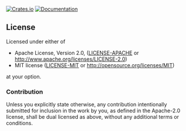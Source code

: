 [![Crates.io](https://img.shields.io/crates/v/databuffer.svg)](https://crates.io/crates/databuffer)
[![Documentation](https://docs.rs/databuffer/badge.svg)](https://docs.rs/databuffer)

## License

Licensed under either of

 * Apache License, Version 2.0, ([LICENSE-APACHE](LICENSE-APACHE) or http://www.apache.org/licenses/LICENSE-2.0)
 * MIT license ([LICENSE-MIT](LICENSE-MIT) or http://opensource.org/licenses/MIT)

at your option.

### Contribution

Unless you explicitly state otherwise, any contribution intentionally submitted
for inclusion in the work by you, as defined in the Apache-2.0 license, shall be dual licensed as above, without any
additional terms or conditions.
